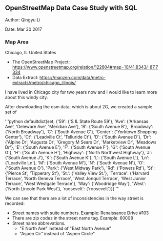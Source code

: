 ## OpenStreetMap Data Case Study with SQL
Author: Qingyu Li

Date: Mar 30 2017
### Map Area
Chicago, IL United States
- The OpenStreetMap Project: https://www.openstreetmap.org/relation/122604#map=10/41.8343/-87.7334
- Data Extract: https://mapzen.com/data/metro-extracts/metro/chicago_illinois/

I have lived in Chicago city for two years now and I would like to learn more about this windy city. 

After downloading the osm data, which is about 2G, we created a sample set of 

'''python
defaultdict(set,
            {'59': {'S IL State Route 59'},
             'Ave': {'Arkansas Ave', 'Deleware Ave', 'Meridian Ave'},
             'B': {'South Avenue B'},
             'Broadway': {'North Broadway'},
             'C': {'South Avenue C'},
             'Center': {'Yorktown Shopping Center'},
             'Ct': {'Leadville Ct', 'Telluride Ct'},
             'D': {'South Avenue D'},
             'Dr': {'Alpine Dr',
              'Augusta Dr',
              'Gregory M Sears Dr',
              'Marketview Dr',
              'Meadows Dr'},
             'E': {'South Avenue E'},
             'F': {'South Avenue F'},
             'G': {'South Avenue G'},
             'H': {'South Avenue H'},
             'Highway': {'North Northwest Highway'},
             'J': {'South Avenue J'},
             'K': {'South Avenue K'},
             'L': {'South Avenue L'},
             'Ln': {'Leadville Ln'},
             'M': {'South Avenue M'},
             'N': {'South Avenue N'},
             'O': {'South Avenue O'},
             'Park': {'West Midway Park'},
             'Rd': {'Powers Rd'},
             'St': {'Pierce St', 'Tipperary St'},
             'St.': {'Valley View St.'},
             'Terrace': {'Harvard Terrace',
              'North Geneva Terrace',
              'West Jonquil Terrace',
              'West Junior Terrace',
              'West Westgate Terrace'},
             'Way': {'Woodridge Way'},
             'West': {'North Lincoln Park West'},
             'roosevelt': {'roosevelt'}})
'''

We can see that there are a lot of inconsistencies in the way street is recorded:
   - Street names with suite numbers. Example: Renaissance Drive #103
   - There are zip codes in the street name tag. Example: 60008
   - Street name abbrevations. 
       - "E North Ave" instead of "East North Avenue"
       - "Aspen Cir" instead of "Aspen Circle"
